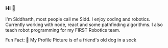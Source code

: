 ### Hi 👋
I'm Siddharth, most people call me Sidd. I enjoy coding and robotics.
Currently working with node, react and some pathfinding algorithms. I also teach robot programming for my FIRST Robotics team.

Fun Fact: 🐶 My Profile Picture is of a friend's old dog in a sock

<!--
**ide-k/ide-k** is a ✨ _special_ ✨ repository because its `README.md` (this file) appears on your GitHub profile.

Here are some ideas to get you started:

- 🔭 I’m currently working on ...
- 🌱 I’m currently learning ...
- 👯 I’m looking to collaborate on ...
- 🤔 I’m looking for help with ...
- 💬 Ask me about ...
- 📫 How to reach me: ...
- 😄 Pronouns: ...
- ⚡ Fun fact: ...

add more sometime soon
-->
